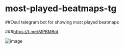 # most-played-beatmaps-tg
##Osu! telegram bot for showing most played beatmaps

###https://t.me/MPBMBot

![image](https://user-images.githubusercontent.com/56090617/209448681-d4c64d77-d1ae-4eb2-91b2-7951fd79c053.png)

